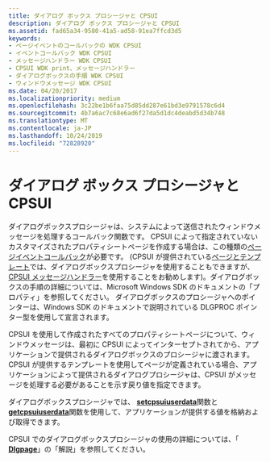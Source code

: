 ```yaml
---
title: ダイアログ ボックス プロシージャと CPSUI
description: ダイアログ ボックス プロシージャと CPSUI
ms.assetid: fad65a34-9580-41a5-ad58-91ea7ffcd3d5
keywords:
- ページイベントのコールバックの WDK CPSUI
- イベントコールバック WDK CPSUI
- メッセージハンドラー WDK CPSUI
- CPSUI WDK print、メッセージハンドラー
- ダイアログボックスの手順 WDK CPSUI
- ウィンドウメッセージ WDK CPSUI
ms.date: 04/20/2017
ms.localizationpriority: medium
ms.openlocfilehash: 3c22be1b6faa75d85dd287e61bd3e9791578c6d4
ms.sourcegitcommit: 4b7a6ac7c68e6ad6f27da5d1dc4deabd5d34b748
ms.translationtype: MT
ms.contentlocale: ja-JP
ms.lasthandoff: 10/24/2019
ms.locfileid: "72828920"
---
```

# <a name="dialog-box-procedures-and-cpsui"></a>ダイアログ ボックス プロシージャと CPSUI





ダイアログボックスプロシージャは、システムによって送信されたウィンドウメッセージを処理するコールバック関数です。 CPSUI によって指定されていないカスタマイズされたプロパティシートページを作成する場合は、この種類の[ページイベントコールバック](page-event-callbacks.md)が必要です。 (CPSUI が提供されている[ページとテンプレート](cpsui-supplied-pages-and-templates.md)では、ダイアログボックスプロシージャを使用することもできますが、 [CPSUI メッセージハンドラー](cpsui-message-handler.md)を使用することをお勧めします)。ダイアログボックスの手順の詳細については、Microsoft Windows SDK のドキュメントの「プロパティ」を参照してください。 ダイアログボックスのプロシージャへのポインターは、Windows SDK のドキュメントで説明されている DLGPROC ポインター型を使用して宣言されます。

CPSUI を使用して作成されたすべてのプロパティシートページについて、ウィンドウメッセージは、最初に CPSUI によってインターセプトされてから、アプリケーションで提供されるダイアログボックスのプロシージャに渡されます。 CPSUI が提供するテンプレートを使用してページが定義されている場合、アプリケーションによって提供されるダイアログプロシージャは、CPSUI がメッセージを処理する必要があることを示す戻り値を指定できます。

ダイアログボックスプロシージャでは、 [**setcpsuiuserdata**](https://docs.microsoft.com/windows-hardware/drivers/ddi/compstui/nf-compstui-setcpsuiuserdata)関数と[**getcpsuiuserdata**](https://docs.microsoft.com/windows-hardware/drivers/ddi/compstui/nf-compstui-getcpsuiuserdata)関数を使用して、アプリケーションが提供する値を格納および取得できます。

CPSUI でのダイアログボックスプロシージャの使用の詳細については、「 [**Dlgpage**](https://docs.microsoft.com/windows-hardware/drivers/ddi/compstui/ns-compstui-_dlgpage)」の「解説」を参照してください。

 

 




